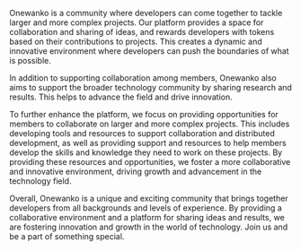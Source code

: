 Onewanko is a community where developers can come together to tackle larger and more complex projects. Our platform provides a space for collaboration and sharing of ideas, and rewards developers with tokens based on their contributions to projects. This creates a dynamic and innovative environment where developers can push the boundaries of what is possible.

In addition to supporting collaboration among members, Onewanko also aims to support the broader technology community by sharing research and results. This helps to advance the field and drive innovation.

To further enhance the platform, we focus on providing opportunities for members to collaborate on larger and more complex projects. This includes developing tools and resources to support collaboration and distributed development, as well as providing support and resources to help members develop the skills and knowledge they need to work on these projects. By providing these resources and opportunities, we foster a more collaborative and innovative environment, driving growth and advancement in the technology field.

Overall, Onewanko is a unique and exciting community that brings together developers from all backgrounds and levels of experience. By providing a collaborative environment and a platform for sharing ideas and results, we are fostering innovation and growth in the world of technology. Join us and be a part of something special.